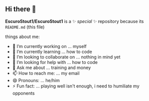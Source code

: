 ## Hi there 👋


**EscuroStout1/EscuroStout1** is a ✨ _special_ ✨ repository because its `README.md` (this file)

things about me:

- 🔭 I’m currently working on ... myself
- 🌱 I’m currently learning ... how to code
- 👯 I’m looking to collaborate on ... nothing in mind yet
- 🤔 I’m looking for help with ... how to code
- 💬 Ask me about ... training and money
- 📫 How to reach me: ... my email
- 😄 Pronouns: ... he/him
- ⚡ Fun fact: ... playing well isn't enough, i need to humiliate my opponents

